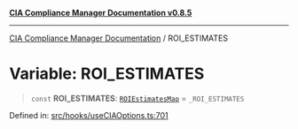 [**CIA Compliance Manager Documentation v0.8.5**](../README.md)

***

[CIA Compliance Manager Documentation](../globals.md) / ROI\_ESTIMATES

# Variable: ROI\_ESTIMATES

> `const` **ROI\_ESTIMATES**: [`ROIEstimatesMap`](../interfaces/ROIEstimatesMap.md) = `_ROI_ESTIMATES`

Defined in: [src/hooks/useCIAOptions.ts:701](https://github.com/Hack23/cia-compliance-manager/blob/eca22610f41e5f6b6c0cece88769b1ffbe9db4bd/src/hooks/useCIAOptions.ts#L701)

